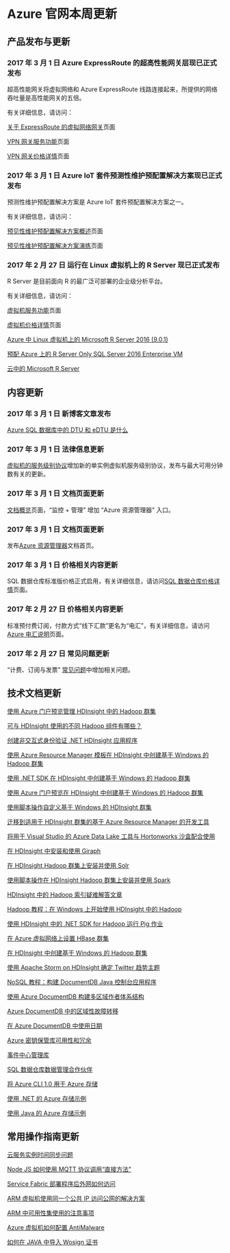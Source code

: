 <properties
	pageTitle="Azure 官网本周更新 | Azure"
    description="Azure 官网本周更新"
    services=""
    documentationCenter=""
    authors=""
    manager=""
    editor=""
    tags=""/>

<tags ms.service="" ms.date="" wacn.date="" wacn.lang="cn"/>

# Azure 官网本周更新
## 产品发布与更新
### 2017 年 3 月 1 日  Azure ExpressRoute 的超高性能网关层现已正式发布
超高性能网关将虚拟网络和 Azure ExpressRoute 线路连接起来，所提供的网络吞吐量是高性能网关的五倍。

有关详细信息，请访问：

[关于 ExpressRoute 的虚拟网络网关](/documentation/articles/expressroute-about-virtual-network-gateways/)页面

[VPN 网关服务功能](/home/features/vpn-gateway/)页面

[VPN 网关价格详情](/pricing/details/vpn-gateway/)页面


### 2017 年 3 月 1 日  Azure IoT 套件预测性维护预配置解决方案现已正式发布
预测性维护预配置解决方案是 Azure IoT 套件预配置解决方案之一。

有关详细信息，请访问：

[预见性维护预配置解决方案概述](/documentation/articles/iot-suite-predictive-overview/)页面

[预见性维护预配置解决方案演练](/documentation/articles/iot-suite-predictive-walkthrough/)页面



### 2017 年 2 月 27 日  运行在 Linux 虚拟机上的 R Server 现已正式发布
R Server 是目前面向 R 的最广泛可部署的企业级分析平台。

有关详细信息，请访问：

[虚拟机服务功能](/home/features/virtual-machines/)页面

[虚拟机价格详情](/pricing/details/virtual-machines/)页面

[Azure 中 Linux 虚拟机上的 Microsoft R Server 2016 \(9.0.1\)](/documentation/articles/microsoft-r-vm-azure-rserver-linux-9.0.1/)

[预配 Azure 上的 R Server Only SQL Server 2016 Enterprise VM](/documentation/articles/microsoft-r-vm-azure-rserver-sql-server-2016-enterprise/)

[云中的 Microsoft R Server](/documentation/articles/microsoft-r-vm-cloud/)



## 内容更新
### 2017 年 3 月 1 日  新博客文章发布
[Azure SQL 数据库中的 DTU 和 eDTU 是什么](/blog/2017/02/28/AzureDtuAndEdtu/)

### 2017 年 3 月 1 日  法律信息更新
[虚拟机的服务级别协议](/support/sla/virtual-machines/)增加新的单实例虚拟机服务级别协议，发布与最大可用分钟数有关的更新。

### 2017 年 3 月 1 日  文档页面更新
[文档概览](/documentation/)页面，“监控 + 管理” 增加 “Azure 资源管理器” 入口。

### 2017 年 3 月 1 日  文档页面更新
发布[Azure 资源管理器](/documentation/services/azure-resource-manager/)文档首页。

### 2017 年 3 月 1 日  价格相关内容更新
SQL 数据仓库标准版价格正式启用，有关详细信息，请访问[SQL 数据仓库价格详情](/pricing/details/sql-data-warehouse/)页面。

### 2017 年 2 月 27 日  价格相关内容更新
标准预付费订阅，付款方式“线下汇款”更名为“电汇”，有关详细信息，请访问[Azure 电汇说明](/pricing/billing/azure-wire-transfer-overview/)页面。

### 2017 年 2 月 27 日  常见问题更新
“计费、订阅与发票” [常见问题](/support/faq/)中增加相关问题。


## 技术文档更新
[使用 Azure 门户预览管理 HDInsight 中的 Hadoop 群集](/documentation/articles/hdinsight-administer-use-management-portal/)

[可与 HDInsight 使用的不同 Hadoop 组件有哪些？](/documentation/articles/hdinsight-component-versioning/)

[创建非交互式身份验证 .NET HDInsight 应用程序](/documentation/articles/hdinsight-create-non-interactive-authentication-dotnet-applications/)

[使用 Azure Resource Manager 模板在 HDInsight 中创建基于 Windows 的 Hadoop 群集](/documentation/articles/hdinsight-hadoop-create-windows-clusters-arm-templates/)

[使用 .NET SDK 在 HDInsight 中创建基于 Windows 的 Hadoop 群集](/documentation/articles/hdinsight-hadoop-create-windows-clusters-dotnet-sdk/)

[使用 Azure 门户预览在 HDInsight 中创建基于 Windows 的 Hadoop 群集](/documentation/articles/hdinsight-hadoop-create-windows-clusters-portal/)

[使用脚本操作自定义基于 Windows 的 HDInsight 群集](/documentation/articles/hdinsight-hadoop-customize-cluster/)

[迁移到适用于 HDInsight 群集的基于 Azure Resource Manager 的开发工具](/documentation/articles/hdinsight-hadoop-development-using-azure-resource-manager/)

[将用于 Visual Studio 的 Azure Data Lake 工具与 Hortonworks 沙盒配合使用](/documentation/articles/hdinsight-hadoop-emulator-visual-studio/)

[在 HDInsight 中安装和使用 Giraph](/documentation/articles/hdinsight-hadoop-giraph-install/)

[在 HDInsight Hadoop 群集上安装并使用 Solr](/documentation/articles/hdinsight-hadoop-solr-install/)

[使用脚本操作在 HDInsight Hadoop 群集上安装并使用 Spark](/documentation/articles/hdinsight-hadoop-spark-install/)

[HDInsight 中的 Hadoop 索引疑难解答文章](/documentation/articles/hdinsight-hadoop-stack-trace-error-messages/)

[Hadoop 教程：在 Windows 上开始使用 HDInsight 中的 Hadoop](/documentation/articles/hdinsight-hadoop-tutorial-get-started-windows/)

[使用 HDInsight 中的 .NET SDK for Hadoop 运行 Pig 作业](/documentation/articles/hdinsight-hadoop-use-pig-dotnet-sdk/)

[在 Azure 虚拟网络上设置 HBase 群集](/documentation/articles/hdinsight-hbase-provision-vnet/)

[在 HDInsight 中创建基于 Windows 的 Hadoop 群集](/documentation/articles/hdinsight-provision-clusters/)

[使用 Apache Storm on HDInsight 确定 Twitter 趋势主题](/documentation/articles/hdinsight-storm-twitter-trending/)

[NoSQL 教程：构建 DocumentDB Java 控制台应用程序](/documentation/articles/documentdb-java-get-started/)

[使用 Azure DocumentDB 构建多区域作者体系结构](/documentation/articles/documentdb-multi-region-writers/)

[Azure DocumentDB 中的区域性故障转移](/documentation/articles/documentdb-regional-failovers/)

[在 Azure DocumentDB 中使用日期](/documentation/articles/documentdb-working-with-dates/)

[Azure 密钥保管库可用性和冗余](/documentation/articles/key-vault-disaster-recovery-guidance/)

[事件中心管理库](/documentation/articles/event-hubs-management-libraries/)

[SQL 数据仓库数据管理合作伙伴](/documentation/articles/sql-data-warehouse-partner-data-management/)

[将 Azure CLI 1.0 用于 Azure 存储](/documentation/articles/storage-azure-cli-nodejs/)

[使用 .NET 的 Azure 存储示例](/documentation/articles/storage-samples-dotnet/)

[使用 Java 的 Azure 存储示例](/documentation/articles/storage-samples-java/)



## 常用操作指南更新
[云服务实例时间同步问题](/documentation/articles/aog-cloud-services-qa-instance-time-sync/)

[Node JS 如何使用 MQTT 协议调用“直接方法”](/documentation/articles/aog-iot-hub-howto-use-mqtt-protocol-call-direct-method/)

[Service Fabric 部署程序后外网如何访问](/documentation/articles/aog-service-fabric-deployment-howto-access-through-internet/)

[ARM 虚拟机使用同一个公共 IP 访问公网的解决方案](/documentation/articles/aog-virtual-machines-access-public-network-with-same-pip/)

[ARM 中可用性集使用的注意事项](/documentation/articles/aog-virtual-machines-ha-arm-matters-needing-attention/)

[Azure 虚拟机如何配置 AntiMalware](/documentation/articles/aog-virtual-machines-howto-configure-antimalware/)

[如何在 JAVA 中导入 Wosign 证书](/documentation/articles/aog-web-apps-qa-java-import-wosign-certification/)
